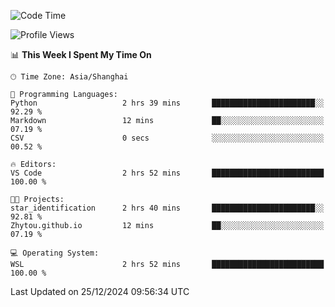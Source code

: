 <!--START_SECTION:waka-->
![Code Time](http://img.shields.io/badge/Code%20Time-2%2C157%20hrs%2013%20mins-blue)

![Profile Views](http://img.shields.io/badge/Profile%20Views-2-blue)

📊 **This Week I Spent My Time On** 

```text
🕑︎ Time Zone: Asia/Shanghai

💬 Programming Languages: 
Python                   2 hrs 39 mins       ███████████████████████░░   92.29 % 
Markdown                 12 mins             ██░░░░░░░░░░░░░░░░░░░░░░░   07.19 % 
CSV                      0 secs              ░░░░░░░░░░░░░░░░░░░░░░░░░   00.52 % 

🔥 Editors: 
VS Code                  2 hrs 52 mins       █████████████████████████   100.00 % 

🐱‍💻 Projects: 
star_identification      2 hrs 40 mins       ███████████████████████░░   92.81 % 
Zhytou.github.io         12 mins             ██░░░░░░░░░░░░░░░░░░░░░░░   07.19 % 

💻 Operating System: 
WSL                      2 hrs 52 mins       █████████████████████████   100.00 % 
```


 Last Updated on 25/12/2024 09:56:34 UTC
<!--END_SECTION:waka-->